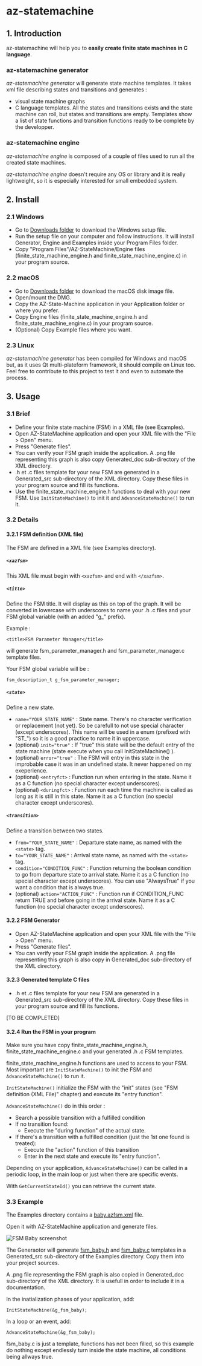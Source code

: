 # az-statemachine

## 1. Introduction

az-statemachine will help you to **easily create finite state machines in C language**.

### az-statemachine generator
*az-statemachine generator* will generate state machine templates.
It takes xml file describing states and transitions and generates :
  - visual state machine graphs
  - C language templates. All the states and transitions exists and the state machine can roll, but states and transitions are empty. Templates show a list of state functions and transition functions ready to be complete by the developper.

### az-statemachine engine
*az-statemachine engine* is composed of a couple of files used to run all the created state machines.

*az-statemachine engine* doesn't require any OS or library and it is really lightweight, so it is especially interested for small embedded system.

## 2. Install
### 2.1 Windows

* Go to [Downloads folder](/Downloads/ "Downloads folder") to download the Windows setup file.
* Run the setup file on your computer and follow instructions.
It will install Generator, Engine and Examples inside your Program Files folder.
* Copy "Program Files"/AZ-StateMachine/Engine files (finite_state_machine_engine.h and finite_state_machine_engine.c) in your program source.

### 2.2 macOS

* Go to [Downloads folder](/Downloads/ "Downloads folder") to download the macOS disk image file.
* Open/mount the DMG.
* Copy the AZ-State-Machine application in your Application folder or where you prefer.
* Copy Engine files (finite_state_machine_engine.h and finite_state_machine_engine.c) in your program source.
* (Optional) Copy Example files where you want.

### 2.3 Linux
*az-statemachine generator* has been compiled for Windows and macOS but, as it uses Qt multi-plateform framework, it should compile on Linux too. Feel free to contribute to this project to test it and even to automate the process.

## 3. Usage
### 3.1 Brief

* Define your finite state machine (FSM) in a XML file (see Examples).
* Open AZ-StateMachine application and open your XML file with the "File > Open" menu.
* Press "Generate files".
* You can verify your FSM graph inside the application. A .png file representing this graph is also copy Generated_doc sub-directory of the XML directory.
* .h et .c files template for your new FSM are generated in a Generated_src sub-directory of the XML directory. Copy these files in your program source and fill its functions.
* Use the finite_state_machine_engine.h functions to deal with your new FSM. Use `InitStateMachine()` to init it and `AdvanceStateMachine()` to run it.

### 3.2 Details

#### 3.2.1 FSM definition (XML file)
The FSM are defined in a XML file (see Examples directory).
##### `<xazfsm>`
This XML file must begin with `<xazfsm>` and end with `</xazfsm>`.

##### `<title>`
Define the FSM title. It will display as this on top of the graph. It will be converted in lowercase with underscores to name your .h .c files and your FSM global variable (with an added "g_" prefix).

Example :

    <title>FSM Parameter Manager</title>
will generate fsm_parameter_manager.h and fsm_parameter_manager.c template files.

Your FSM global variable will be :

    fsm_description_t g_fsm_parameter_manager;

##### `<state>`
Define a new state.
* `name="YOUR_STATE_NAME"` : State name. There's no character verification or replacement (not yet). So be carefull to not use special character (except underscores). This name will be used in a enum (prefixed with "ST_") so it is a good practice to name it in uppercase.
* (optional) `init="true"` : If "true" this state will be the default entry of the state machine (state execute when you call InitStateMachine() ).
* (optional) `error="true"` : The FSM will entry in this state in the improbable case it was in an undefined state. It never happened on my exeperience.
* (optional) `<entryfct>` : Function run when entering in the state. Name it as a C function (no special character except underscores).
* (optional) `<duringfct>` : Function run each time the machine is called as long as it is still in this state. Name it as a C function (no special character except underscores).

##### `<transition>`
Define a transition between two states.
* `from="YOUR_STATE_NAME"` : Departure state name, as named with the `<state>` tag.
* `to="YOUR_STATE_NAME"` : Arrival state name, as named with the `<state>` tag.
* `condition="CONDITION_FUNC"` : Function returning the boolean condition to go from departure state to arrival state. Name it as a C function (no special character except underscores). You can use "AlwaysTrue" if you want a condition that is always true.
* (optional) `action="ACTION_FUNC"` : Function run if CONDITION_FUNC return TRUE and before going in the arrival state. Name it as a C function (no special character except underscores).

#### 3.2.2 FSM Generator
* Open AZ-StateMachine application and open your XML file with the "File > Open" menu.
* Press "Generate files".
* You can verify your FSM graph inside the application. A .png file representing this graph is also copy in Generated_doc sub-directory of the XML directory.

#### 3.2.3 Generated template C files
* .h et .c files template for your new FSM are generated in a Generated_src sub-directory of the XML directory. Copy these files in your program source and fill its functions.

\[TO BE COMPLETED\]

#### 3.2.4 Run the FSM in your program
Make sure you have copy finite_state_machine_engine.h, finite_state_machine_engine.c and your generated .h .c FSM templates.

finite_state_machine_engine.h functions are used to access to your FSM. Most important are `InitStateMachine()` to init the FSM and `AdvanceStateMachine()` to run it.

`InitStateMachine()` initialize the FSM with the "init" states (see "FSM definition (XML File)" chapter) and execute its "entry function".

`AdvanceStateMachine()` do in this order :
  * Search a possible transition with a fulfilled condition
  * If no transition found:
    * Execute the "during function" of the actual state.
  * If there's a transition with a fulfilled condition (just the 1st one found is treated):
    * Execute the "action" function of this transition
    * Enter in the next state and execute its "entry function".

Depending on your application, `AdvanceStateMachine()` can be called in a periodic loop, in the main loop or just when there are specific events.

With `GetCurrentStateId()` you can retrieve the current state.

### 3.3 Example

The Examples directory contains a [baby.azfsm.xml](Examples/baby.azfsm.xml) file.

Open it with AZ-StateMachine application and generate files.

![FSM Baby screenshot](Screenshots/fsm_baby_win10_screenshot.png "FSM Baby screenshot")

The Generaotor will generate [fsm_baby.h](Examples/Generated_src/fsm_baby.h) and [fsm_baby.c](Examples/Generated_src/fsm_baby.c) templates in a Generated_src sub-directory of the Examples directory. Copy them into your project sources.

A .png file representing the FSM graph is also copied in Generated_doc sub-directory of the XML directory. It is usefull in order to include it in a documentation.

In the inatialization phases of your application, add:

    InitStateMachine(&g_fsm_baby);

In a loop or an event, add:

    AdvanceStateMachine(&g_fsm_baby);
    
fsm_baby.c is just a template, functions has not been filled, so this example do nothing except endlessly turn inside the state machine, all conditions being allways true.

